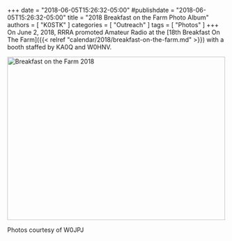 +++
date = "2018-06-05T15:26:32-05:00"
#publishdate = "2018-06-05T15:26:32-05:00"
title = "2018 Breakfast on the Farm Photo Album"
authors = [ "K0STK" ]
categories = [ "Outreach" ]
tags = [ "Photos" ]
+++
On June 2, 2018, RRRA promoted Amateur Radio at the
[18th Breakfast On The Farm]({{< relref "calendar/2018/breakfast-on-the-farm.md" >}})
with a booth staffed by KA0Q and W0HNV.
<!--more-->

<a data-flickr-embed="true" href="https://www.flickr.com/photos/rrra-fargo/albums/72157691893293320" title="Breakfast on the Farm 2018"><img src="https://farm2.staticflickr.com/1721/42596904731_df4ca46b54.jpg" width="500" height="375" alt="Breakfast on the Farm 2018"></a><script async src="//embedr.flickr.com/assets/client-code.js" charset="utf-8"></script>

Photos courtesy of W0JPJ 

